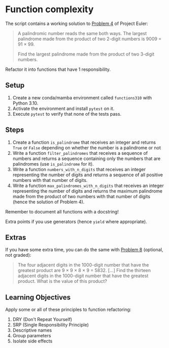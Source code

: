# Function complexity

The script contains a working solution to [Problem 4](https://projecteuler.net/problem=4) of Project Euler:

> A palindromic number reads the same both ways. The largest palindrome made from the product of two 2-digit numbers is 9009 = 91 × 99.
>
> Find the largest palindrome made from the product of two 3-digit numbers.

Refactor it into functions that have 1 responsibility.

## Setup

1. Create a new conda/mamba environment called `functions310` with Python 3.10.
2. Activate the environment and install `pytest` on it.
3. Execute `pytest` to verify that none of the tests pass.

## Steps

1. Create a function `is_palindrome` that receives an integer and returns `True` or `False` depending on whether the number is a palindrome or not
2. Write a function `filter_palindromes` that receives a sequence of numbers and returns a sequence containing only the numbers that are palindromes (use `is_palindrome` for it).
3. Write a function `numbers_with_n_digits` that receives an integer representing the number of digits and returns a sequence of all positive numbers with that number of digits.
4. Write a function `max_palindromes_with_n_digits` that receives an integer representing the number of digits and returns the maximum palindrome made from the product of two numbers with that number of digits (hence the solution of Problem 4).

Remember to document all functions with a docstring!

Extra points if you use generators (hence `yield` where appropriate).

## Extras

If you have some extra time, you can do the same with [Problem 8](https://projecteuler.net/problem=8) (optional, not graded):

> The four adjacent digits in the 1000-digit number that have the greatest product are 9 × 9 × 8 × 9 = 5832.
> [...]
> Find the thirteen adjacent digits in the 1000-digit number that have the greatest product. What is the value of this product?

## Learning Objectives

Apply some or all of these principles to function refactoring:

1. DRY (Don't Repeat Yourself)
2. SRP (Single Responsibility Principle)
3. Descriptive names
4. Group parameters
5. Isolate side effects

